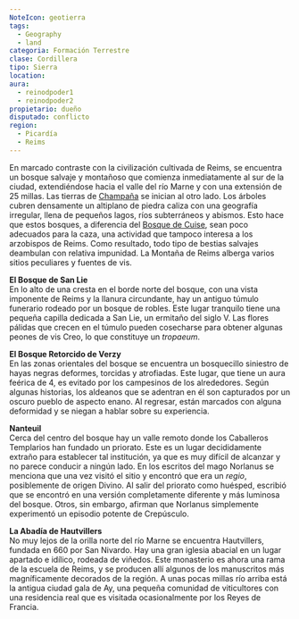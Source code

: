 ```yaml
---
NoteIcon: geotierra
tags:
  - Geography 
  - land 
categoria: Formación Terrestre
clase: Cordillera 
tipo: Sierra 
location: 
aura:
  - reinodpoder1
  - reinodpoder2
propietario: dueño
disputado: conflicto
region:  
  - Picardía 
  - Reims 
---
```






En marcado contraste con la civilización cultivada de Reims, se encuentra un bosque salvaje y montañoso que comienza inmediatamente al sur de la ciudad, extendiéndose hacia el valle del río Marne y con una extensión de 25 millas. Las tierras de [Champaña](app://obsidian.md/2.%20Geograf%C3%ADa%20%F0%9F%8C%8D/Politico/2.%20Vasallos/Champa%C3%B1a) se inician al otro lado. Los árboles cubren densamente un altiplano de piedra caliza con una geografía irregular, llena de pequeños lagos, ríos subterráneos y abismos. Esto hace que estos bosques, a diferencia del [Bosque de Cuise](app://obsidian.md/Bosque%20de%20Cuise), sean poco adecuados para la caza, una actividad que tampoco interesa a los arzobispos de Reims. Como resultado, todo tipo de bestias salvajes deambulan con relativa impunidad. La Montaña de Reims alberga varios sitios peculiares y fuentes de vis.

**El Bosque de San Lie**  
En lo alto de una cresta en el borde norte del bosque, con una vista imponente de Reims y la llanura circundante, hay un antiguo túmulo funerario rodeado por un bosque de robles. Este lugar tranquilo tiene una pequeña capilla dedicada a San Lie, un ermitaño del siglo V. Las flores pálidas que crecen en el túmulo pueden cosecharse para obtener algunas peones de vis Creo, lo que constituye un _tropaeum_.

**El Bosque Retorcido de Verzy**  
En las zonas orientales del bosque se encuentra un bosquecillo siniestro de hayas negras deformes, torcidas y atrofiadas. Este lugar, que tiene un aura feérica de 4, es evitado por los campesinos de los alrededores. Según algunas historias, los aldeanos que se adentran en él son capturados por un oscuro pueblo de aspecto enano. Al regresar, están marcados con alguna deformidad y se niegan a hablar sobre su experiencia.

**Nanteuil**  
Cerca del centro del bosque hay un valle remoto donde los Caballeros Templarios han fundado un priorato. Este es un lugar decididamente extraño para establecer tal institución, ya que es muy difícil de alcanzar y no parece conducir a ningún lado. En los escritos del mago Norlanus se menciona que una vez visitó el sitio y encontró que era un _regio_, posiblemente de origen Divino. Al salir del priorato como huésped, escribió que se encontró en una versión completamente diferente y más luminosa del bosque. Otros, sin embargo, afirman que Norlanus simplemente experimentó un episodio potente de Crepúsculo.

**La Abadía de Hautvillers**  
No muy lejos de la orilla norte del río Marne se encuentra Hautvillers, fundada en 660 por San Nivardo. Hay una gran iglesia abacial en un lugar apartado e idílico, rodeada de viñedos. Este monasterio es ahora una rama de la escuela de Reims, y se producen allí algunos de los manuscritos más magníficamente decorados de la región. A unas pocas millas río arriba está la antigua ciudad gala de Ay, una pequeña comunidad de viticultores con una residencia real que es visitada ocasionalmente por los Reyes de Francia.
